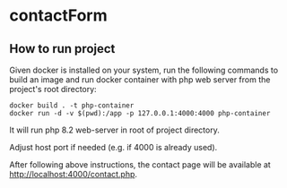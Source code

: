 # contactForm

## How to run project

Given docker is installed on your system, run the following commands to build an image and run docker container with php web server from the project's root directory:

```
docker build . -t php-container
docker run -d -v $(pwd):/app -p 127.0.0.1:4000:4000 php-container
```

It will run php 8.2 web-server in root of project directory.

Adjust host port if needed (e.g. if 4000 is already used).

After following above instructions, the contact page will be available at <http://localhost:4000/contact.php>.